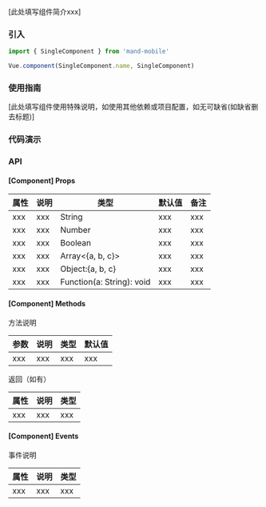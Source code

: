 
[此处填写组件简介xxx]

### 引入

```javascript
import { SingleComponent } from 'mand-mobile'

Vue.component(SingleComponent.name, SingleComponent)
```

### 使用指南

[此处填写组件使用特殊说明，如使用其他依赖或项目配置，如无可缺省(如缺省删去标题)]

### 代码演示
<!-- DEMO -->

### API

#### [Component] Props
|属性 | 说明 | 类型 | 默认值 | 备注 |
|----|-----|------|------|------|
|xxx|xxx|String|xxx|xxx|
|xxx|xxx|Number|xxx|xxx|
|xxx|xxx|Boolean|xxx|xxx|
|xxx|xxx|Array<{a, b, c}>|xxx|xxx|
|xxx|xxx|Object:{a, b, c}|xxx|xxx|
|xxx|xxx|Function(a: String): void|xxx|xxx|

#### [Component] Methods
方法说明    

|参数 | 说明 | 类型 | 默认值 |
|----|-----|------|------|
|xxx|xxx|xxx|xxx|

返回（如有）

|属性 | 说明 | 类型 |
|----|-----|------|
|xxx|xxx|xxx|

#### [Component] Events
事件说明

|属性 | 说明 | 类型 |
|----|-----|------|
|xxx|xxx|xxx|
